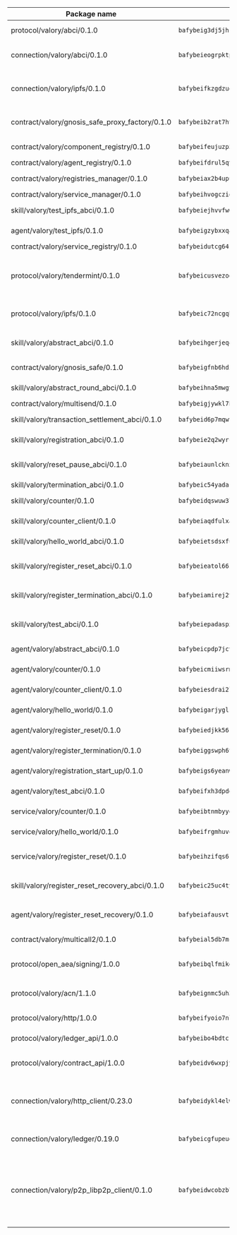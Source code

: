 | Package name                                                  | Package hash                                                  | Description                                                                                                                |
| ------------------------------------------------------------- | ------------------------------------------------------------- | -------------------------------------------------------------------------------------------------------------------------- |
| protocol/valory/abci/0.1.0                                    | `bafybeig3dj5jhsowlvg3t73kgobf6xn4nka7rkttakdb2gwsg5bp7rt7q4` | A protocol for ABCI requests and responses.                                                                                |
| connection/valory/abci/0.1.0                                  | `bafybeieogrpktpxfq74leeeeylfx33sob2hovhpl5coxlswae6xblzbezy` | connection to wrap communication with an ABCI server.                                                                      |
| connection/valory/ipfs/0.1.0                                  | `bafybeifkzgdzuoxqovcjswsnzsehjh7bjwbska26ufmcrk7hbufk4c4dae` | A connection responsible for uploading and downloading files from IPFS.                                                    |
| contract/valory/gnosis_safe_proxy_factory/0.1.0               | `bafybeib2rat7ht33l6r6ix45x5yifotq7l6oqczmqe5edxh2ackv4i72jq` | Gnosis Safe proxy factory (GnosisSafeProxyFactory) contract                                                                |
| contract/valory/component_registry/0.1.0                      | `bafybeifeujuzp56zzdhyvxitnaakqetcqhbqr2x6jxnhj7ahzm7pb2y7uy` | Component registry contract                                                                                                |
| contract/valory/agent_registry/0.1.0                          | `bafybeifdrul5qvk5hj4ggy63ff3smt6wc4c67srnqxxfpbz3jsgbpuavgy` | Agent registry contract                                                                                                    |
| contract/valory/registries_manager/0.1.0                      | `bafybeiax2b4upu7uiea4otvc5jv3rnmnnb6g2bmb2jkrhqtuyjyylskt6i` | Registries Manager contract                                                                                                |
| contract/valory/service_manager/0.1.0                         | `bafybeihvogcziooqau7n22tejzan2baghjaodkb2u74i3aao7ffomk4aem` | Service Manager contract                                                                                                   |
| skill/valory/test_ipfs_abci/0.1.0                             | `bafybeiejhvvfw64hozvt47r2wur5ahi6chiwj2pvwm77ua3pnwrtuq3724` | IPFS e2e testing application.                                                                                              |
| agent/valory/test_ipfs/0.1.0                                  | `bafybeigzybxxqaecxwwzlt7yu57x5gz4wqdquzfuq4x2ivjskv4rtflrzy` | Agent for testing the ABCI connection.                                                                                     |
| contract/valory/service_registry/0.1.0                        | `bafybeidutcg64sih4syvaetggyswynfs4jlswaj63itoh4tqnwqz3ydywi` | Service Registry contract                                                                                                  |
| protocol/valory/tendermint/0.1.0                              | `bafybeicusvezoqlmyt6iqomcbwaz3xkhk2qf3d56q5zprmj3xdxfy64k54` | A protocol for communication between two AEAs to share tendermint configuration details.                                   |
| protocol/valory/ipfs/0.1.0                                    | `bafybeic72ncgqbzoz2guj4p4yjqulid7mv6yroeh65hxznloamoveeg7hq` | A protocol specification for IPFS requests and responses.                                                                  |
| skill/valory/abstract_abci/0.1.0                              | `bafybeihgerjeq4u4apuue7zzhpb3wmntuju34dbdijbbvl4wclww2gy7di` | The abci skill provides a template of an ABCI application.                                                                 |
| contract/valory/gnosis_safe/0.1.0                             | `bafybeigfnb6hdixmdwoxingxrevx7beawm2voudgtexo6vazzfa4vhyx5m` | Gnosis Safe (GnosisSafeL2) contract                                                                                        |
| skill/valory/abstract_round_abci/0.1.0                        | `bafybeihna5mwgygakby5c4lxctiymglmrecy5o3srkzbzv3aghlk2ygx5m` | abstract round-based ABCI application                                                                                      |
| contract/valory/multisend/0.1.0                               | `bafybeigjywkl7hydjsrkogob3xebj2ifhqwmfhhxoeyrndzhhxi5u6amey` | MultiSend contract                                                                                                         |
| skill/valory/transaction_settlement_abci/0.1.0                | `bafybeid6p7mqwtv2imvfz4wnazwuftoufmf2vel4c5eann5ipxp6lw44u4` | ABCI application for transaction settlement.                                                                               |
| skill/valory/registration_abci/0.1.0                          | `bafybeie2q2wyrch4tw5xj2agasfuizlmpgczopd7ffyq53zt3gdtdazyju` | ABCI application for common apps.                                                                                          |
| skill/valory/reset_pause_abci/0.1.0                           | `bafybeiaunlcknxhybkq4xrpcneql7ieyzyksgfhrgp3gxowq3k2cgdlguq` | ABCI application for resetting and pausing app executions.                                                                 |
| skill/valory/termination_abci/0.1.0                           | `bafybeic54yadarimdpganbldqqxvyerj7u5o7lo7nq2j5mhyoqzfgvitdm` | Termination skill.                                                                                                         |
| skill/valory/counter/0.1.0                                    | `bafybeidqswuw3lhjxwicrkye4mku44b56ehvvgyj522izhql32m56yo7tm` | The ABCI Counter application example.                                                                                      |
| skill/valory/counter_client/0.1.0                             | `bafybeiaqdfulxamdshw7fykfkqvkpvjb5bnmhv7ffrjiwdi4ktiulklx6q` | A client for the ABCI counter application.                                                                                 |
| skill/valory/hello_world_abci/0.1.0                           | `bafybeietsdsxfuqp3uyaumao4slaewuzrm4yxvkbpomi52cayylr7digle` | Hello World ABCI application.                                                                                              |
| skill/valory/register_reset_abci/0.1.0                        | `bafybeieatol66zqrwkjywxgz4odtcrl7ifxbswjv7ccsxv4swt6lpxtlpm` | ABCI application for dummy skill that registers and resets                                                                 |
| skill/valory/register_termination_abci/0.1.0                  | `bafybeiamirej2tj45i4dyif56b5xqij3nzisczqilwqseglw5wvhsgrzgy` | ABCI application for dummy skill that registers and resets                                                                 |
| skill/valory/test_abci/0.1.0                                  | `bafybeiepadaspxgiyrfqbpdovtmchnb222mfzezlq6uvuvhfy5bydmauli` | ABCI application for testing the ABCI connection.                                                                          |
| agent/valory/abstract_abci/0.1.0                              | `bafybeicpdp7jcvvvjvehfmhyklbd5l4m7hssun6low6kqan5tql4vczc4q` | The abstract ABCI AEA - for testing purposes only.                                                                         |
| agent/valory/counter/0.1.0                                    | `bafybeicmiiwsrmx62x3zz3qlhhcnls46s3v65eggpux27wwretttwkc5cq` | The ABCI Counter example as an AEA                                                                                         |
| agent/valory/counter_client/0.1.0                             | `bafybeiesdrai2lvgnwf5og4xh5n2f23giboxoivkuqj33x56xz6hgczav4` | The ABCI Counter example as an AEA                                                                                         |
| agent/valory/hello_world/0.1.0                                | `bafybeigarjyglsyhruqceleybif5zweqzdh7rxewsya4vrmn22m4nr66xy` | Hello World ABCI example.                                                                                                  |
| agent/valory/register_reset/0.1.0                             | `bafybeiedjkk56kpjhcmsw26micoylclri2hnobptah5d6fcvo42mptmhxy` | Register reset to replicate Tendermint issue.                                                                              |
| agent/valory/register_termination/0.1.0                       | `bafybeiggswph6t6rrhfzf4mzvu53eplyon6bzryernr7jis7xst44xezz4` | Register terminate to test the termination feature.                                                                        |
| agent/valory/registration_start_up/0.1.0                      | `bafybeigs6yeanw3h625oividjs2tuqvpzvjl4bt7m4entrffl3rlufmkpu` | Registration start-up ABCI example.                                                                                        |
| agent/valory/test_abci/0.1.0                                  | `bafybeifxh3dpddubp36hj56dcwujh6i6yodrxgts4ykdqizro3crru3ul4` | Agent for testing the ABCI connection.                                                                                     |
| service/valory/counter/0.1.0                                  | `bafybeibtnmbyyendbnfomnji7gwjclnt34ks577bgre5onqqysnmbtok64` | A set of agents incrementing a counter                                                                                     |
| service/valory/hello_world/0.1.0                              | `bafybeifrgmhuvokkwga2g6zmq7bcxmier3weltmyxrrxim3rf34dccbzea` | A simple demonstration of a simple ABCI application                                                                        |
| service/valory/register_reset/0.1.0                           | `bafybeihzifqs6rxcl2ufadpuv3xalo6jnbzqsirsitx6mrrx2ty54345km` | Test and debug tendermint reset mechanism.                                                                                 |
| skill/valory/register_reset_recovery_abci/0.1.0               | `bafybeic25uc4tymaqo7e4p3tfsurqskkxfgl2shl37556wty42yawgfzha` | ABCI application for dummy skill that registers and resets                                                                 |
| agent/valory/register_reset_recovery/0.1.0                    | `bafybeiafausvtrcuiolp7kujantwpslskoinv4ghyrkrivwk5vrhxly7tq` | Agent to showcase hard reset as a recovery mechanism.                                                                      |
| contract/valory/multicall2/0.1.0                              | `bafybeial5db7mcobpr4ntjxjgdqysrxlkbj3hrruuikvfyi66lmetzhoai` | The MakerDAO multicall2 contract.                                                                                          |
| protocol/open_aea/signing/1.0.0                               | `bafybeibqlfmikg5hk4phzak6gqzhpkt6akckx7xppbp53mvwt6r73h7tk4` | A protocol for communication between skills and decision maker.                                                            |
| protocol/valory/acn/1.1.0                                     | `bafybeignmc5uh3vgpuckljcj2tgg7hdqyytkm6m5b6v6mxtazdcvubibva` | The protocol used for envelope delivery on the ACN.                                                                        |
| protocol/valory/http/1.0.0                                    | `bafybeifyoio7nlh5zzyn5yz7krkou56l22to3cwg7gw5v5o3vxwklibhty` | A protocol for HTTP requests and responses.                                                                                |
| protocol/valory/ledger_api/1.0.0                              | `bafybeibo4bdtcrxi2suyzldwoetjar6pqfzm6vt5xal22ravkkcvdmtksi` | A protocol for ledger APIs requests and responses.                                                                         |
| protocol/valory/contract_api/1.0.0                            | `bafybeidv6wxpjyb2sdyibnmmum45et4zcla6tl63bnol6ztyoqvpl4spmy` | A protocol for contract APIs requests and responses.                                                                       |
| connection/valory/http_client/0.23.0                          | `bafybeidykl4elwbcjkqn32wt5h4h7tlpeqovrcq3c5bcplt6nhpznhgczi` | The HTTP_client connection that wraps a web-based client connecting to a RESTful API specification.                        |
| connection/valory/ledger/0.19.0                               | `bafybeicgfupeudtmvehbwziqfxiz6ztsxr5rxzvalzvsdsspzz73o5fzfi` | A connection to interact with any ledger API and contract API.                                                             |
| connection/valory/p2p_libp2p_client/0.1.0                     | `bafybeidwcobzb7ut3efegoedad7jfckvt2n6prcmd4g7xnkm6hp6aafrva` | The libp2p client connection implements a tcp connection to a running libp2p node as a traffic delegate to send/receive envelopes to/from agents in the DHT. |
